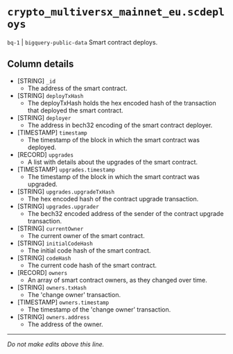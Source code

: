 # `crypto_multiversx_mainnet_eu.scdeploys`
`bq-1` | `bigquery-public-data`
Smart contract deploys.

## Column details
* [STRING]    `_id`
  - The address of the smart contract.
* [STRING]    `deployTxHash`
  - The deployTxHash holds the hex encoded hash of the transaction that deployed the smart contract.
* [STRING]    `deployer`
  - The address in bech32 encoding of the smart contract deployer.
* [TIMESTAMP] `timestamp`
  - The timestamp of the block in which the smart contract was deployed.
* [RECORD]    `upgrades`
  - A list with details about the upgrades of the smart contract.
* [TIMESTAMP] `upgrades.timestamp`
  - The timestamp of the block in which the smart contract was upgraded.
* [STRING]    `upgrades.upgradeTxHash`
  - The hex encoded hash of the contract upgrade transaction.
* [STRING]    `upgrades.upgrader`
  - The bech32 encoded address of the sender of the contract upgrade transaction.
* [STRING]    `currentOwner`
  - The current owner of the smart contract.
* [STRING]    `initialCodeHash`
  - The initial code hash of the smart contract.
* [STRING]    `codeHash`
  - The current code hash of the smart contract.
* [RECORD]    `owners`
  - An array of smart contract owners, as they changed over time.
* [STRING]    `owners.txHash`
  - The 'change owner' transaction.
* [TIMESTAMP] `owners.timestamp`
  - The timestamp of the 'change owner' transaction.
* [STRING]    `owners.address`
  - The address of the owner.

-------------------------------------------------------------------------------
*Do not make edits above this line.*
